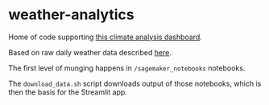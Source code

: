 # weather-analytics

Home of code supporting [this climate analysis dashboard](https://share.streamlit.io/dansbecker/weather-analytics/main).

Based on raw daily weather data described [here](https://docs.opendata.aws/noaa-ghcn-pds/readme.html).

The first level of munging happens in `/sagemaker_notebooks` notebooks.

The `download_data.sh` script downloads output of those notebooks, which is then the basis for the Streamlit app.
